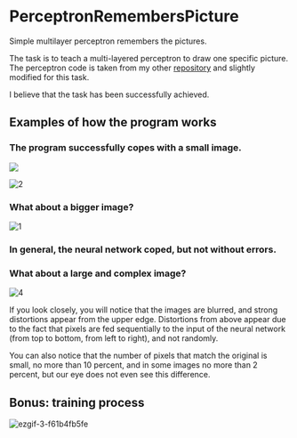 # PerceptronRemembersPicture
Simple multilayer perceptron remembers the pictures.

The task is to teach a multi-layered perceptron to draw one specific picture.
The perceptron code is taken from my other [repository](https://github.com/VladislavWaza/SimpleMultilayerPerceptron) and slightly modified for this task.

I believe that the task has been successfully achieved.

## Examples of how the program works

### The program successfully copes with a small image.
<img src="https://github.com/VladislavWaza/PerceptronRemembersPicture/assets/73028197/95005b26-f922-4c25-bead-976d1dc6e11e">

![2](https://github.com/VladislavWaza/PerceptronRemembersPicture/assets/73028197/5fda886a-2e6d-473d-9674-8dd00bb7bbfd)

### What about a bigger image?

![1](https://github.com/VladislavWaza/PerceptronRemembersPicture/assets/73028197/4da5eeff-aa61-4c54-b54e-ca593bb46087)
### In general, the neural network coped, but not without errors.
### What about a large and complex image?
![4](https://github.com/VladislavWaza/PerceptronRemembersPicture/assets/73028197/439189b6-b445-4358-8e8f-36c4a596da1f)

If you look closely, you will notice that the images are blurred, and strong distortions appear from the upper edge. 
Distortions from above appear due to the fact that pixels are fed sequentially to the input of the neural network (from top to bottom, from left to right), and not randomly.

You can also notice that the number of pixels that match the original is small, no more than 10 percent, and in some images no more than 2 percent, but our eye does not even see this difference.

## Bonus: training process

![ezgif-3-f61b4fb5fe](https://github.com/VladislavWaza/PerceptronRemembersPicture/assets/73028197/f4b33977-ec69-4817-ae80-280e541d00cc)
